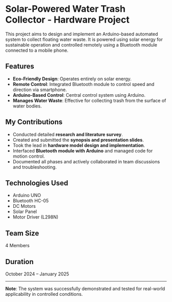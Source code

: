 # Solar-Powered Water Trash Collector - Hardware Project

This project aims to design and implement an Arduino-based automated system to collect floating water waste. It is powered using solar energy for sustainable operation and controlled remotely using a Bluetooth module connected to a mobile phone.

## Features
- **Eco-Friendly Design**: Operates entirely on solar energy.
- **Remote Control**: Integrated Bluetooth module to control speed and direction via smartphone.
- **Arduino-Based Control**: Central control system using Arduino.
- **Manages Water Waste**: Effective for collecting trash from the surface of water bodies.

## My Contributions
- Conducted detailed **research and literature survey**.
- Created and submitted the **synopsis and presentation slides**.
- Took the lead in **hardware model design and implementation**.
- Interfaced **Bluetooth module with Arduino** and managed code for motion control.
- Documented all phases and actively collaborated in team discussions and troubleshooting.

## Technologies Used
- Arduino UNO
- Bluetooth HC-05
- DC Motors
- Solar Panel
- Motor Driver (L298N)

## Team Size
4 Members

## Duration
October 2024 – January 2025

---

**Note**: The system was successfully demonstrated and tested for real-world applicability in controlled conditions.
